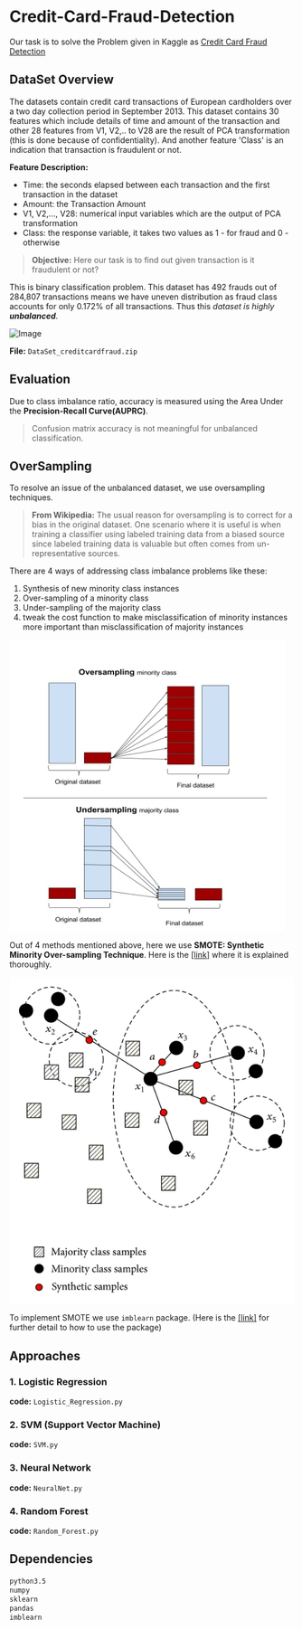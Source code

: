 # Credit-Card-Fraud-Detection

Our task is to solve the Problem given in Kaggle as [Credit Card Fraud Detection](https://www.kaggle.com/mlg-ulb/creditcardfraud)

## DataSet Overview

The datasets contain credit card transactions of European cardholders over a two day collection period in September 2013.
This dataset contains 30 features which include details of time and amount of the transaction and other 28 features from V1, V2,.. to V28 are the result of PCA transformation (this is done because of confidentiality). And another feature 'Class' is an indication that transaction is fraudulent or not.

**Feature Description:**
- Time: the seconds elapsed between each transaction and the first transaction in the dataset
- Amount: the Transaction Amount
- V1, V2,..., V28: numerical input variables which are the output of PCA transformation
- Class: the response variable, it takes two values as 1 - for fraud and 0 - otherwise

>**Objective:** Here our task is to find out given transaction is it fraudulent or not? 

This is binary classification problem. 
This dataset has 492 frauds out of 284,807 transactions means we have uneven distribution as fraud class accounts for only 0.172% of all transactions. Thus this *dataset is highly **unbalanced***.

![Image](readmeImage/dataset.png)

**File:** `DataSet_creditcardfraud.zip`

## Evaluation

Due to class imbalance ratio, accuracy is measured using the Area Under the **Precision-Recall Curve(AUPRC)**.
> Confusion matrix accuracy is not meaningful for unbalanced classification.

## OverSampling

To resolve an issue of the unbalanced dataset, we use oversampling techniques.

>**From Wikipedia:** The usual reason for oversampling is to correct for a bias in the original dataset. One scenario where it is useful is when training a classifier using labeled training data from a biased source since labeled training data is valuable but often comes from un-representative sources.

There are 4 ways of addressing class imbalance problems like these:

1. Synthesis of new minority class instances
2. Over-sampling of a minority class
3. Under-sampling of the majority class
4. tweak the cost function to make misclassification of minority instances more important than misclassification of majority instances

![ImbalancedClasses_Image](readmeImage/ImbalancedClasses.jpg)

Out of 4 methods mentioned above, here we use **SMOTE: Synthetic Minority Over-sampling Technique**.
Here is the [[link]](http://rikunert.com/SMOTE_explained) where it is explained thoroughly.

![SMOTE_Image](readmeImage/SMOTE.jpg)

To implement SMOTE we use `imblearn` package. (Here is the [[link]](http://contrib.scikit-learn.org/imbalanced-learn/stable/generated/imblearn.over_sampling.SMOTE.html) for further detail to how to use the package)

## Approaches

### 1. Logistic Regression

**code:** `Logistic_Regression.py`

### 2. SVM (Support Vector Machine)

**code:** `SVM.py`

### 3. Neural Network

**code:** `NeuralNet.py`

### 4. Random Forest

**code:** `Random_Forest.py`


## Dependencies

	python3.5
	numpy
	sklearn
	pandas
	imblearn

